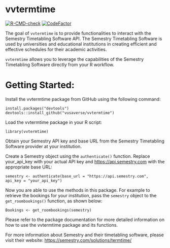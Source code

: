 
# vvtermtime

<!-- badges: start -->
[![R-CMD-check](https://github.com/vusaverse/vvtermtime/actions/workflows/R-CMD-check.yaml/badge.svg)](https://github.com/vusaverse/vvtermtime/actions/workflows/R-CMD-check.yaml)
[![CodeFactor](https://www.codefactor.io/repository/github/vusaverse/vvtermtime/badge)](https://www.codefactor.io/repository/github/vusaverse/vvtermtime)
<!-- badges: end -->

The goal of `vvtermtime` is to provide functionalities to interact with the Semestry Timetabling Software API. The Semestry Timetabling Software is used by universities and educational institutions in creating efficient and effective schedules for their academic activities.

`vvtermtime` allows you to leverage the capabilities of the Semestry Timetabling Software directly from your R workflow.


# Getting Started:

Install the vvtermtime package from GitHub using the following command:

```
install.packages("devtools")
devtools::install_github("vusaverse/vvtermtime")
```

Load the vvtermtime package in your R script:

```
library(vvtermtime)
```

Obtain your Semestry API key and base URL from the Semestry Timetabling Software provider at your institution.

Create a Semestry object using the `authenticate()` function. Replace your_api_key with your actual API key and https://api.semestry.com with the appropriate base URL:

```
semestry <- authenticate(base_url = "https://api.semestry.com", api_key = "your_api_key")
```

Now you are able to use the methods in this package. For example to retrieve the bookings for your institution, pass the `semestry` object to the `get_roombookings()` function, as shown below:

```
Bookings <- get_roombookings(semestry)

```

Please refer to the package documentation for more detailed information on how to use the vvtermtime package and its functions.


For more information about Semestry and their timetabling software, please visit their website: https://semestry.com/solutions/termtime/
